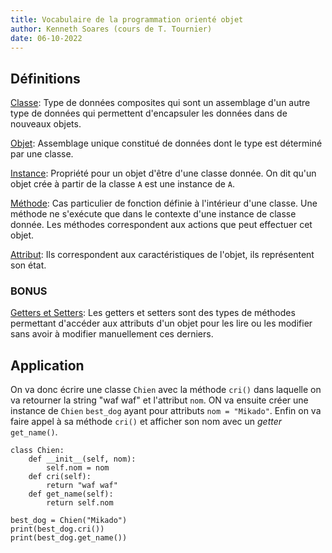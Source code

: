 ```yaml
---
title: Vocabulaire de la programmation orienté objet
author: Kenneth Soares (cours de T. Tournier)
date: 06-10-2022
---
```


## Définitions

<u>Classe</u>: Type de données composites qui sont un assemblage d'un autre
type de données qui permettent d'encapsuler les données dans de nouveaux objets.

<u>Objet</u>: Assemblage unique constitué de données dont le type est déterminé
par une classe.

<u>Instance</u>: Propriété pour un objet d'être d'une classe donnée. On dit qu'un
objet crée à partir de la classe `A` est une instance de `A`.

<u>Méthode</u>: Cas particulier de fonction définie à l'intérieur d'une classe.
Une méthode ne s'exécute que dans le contexte d'une instance de classe donnée.
Les méthodes correspondent aux actions que peut effectuer cet objet.

<u>Attribut</u>: Ils correspondent aux caractéristiques de l'objet, ils
représentent son état.

### BONUS

<u>Getters et Setters</u>: Les getters et setters sont des types de méthodes
permettant d'accéder aux attributs d'un objet pour les lire ou les modifier
sans avoir à modifier manuellement ces derniers.

## Application

On va donc écrire une classe `Chien` avec la méthode `cri()` dans laquelle
on va retourner la string "waf waf" et l'attribut `nom`. ON va ensuite créer
une instance de `Chien` `best_dog` ayant pour attributs `nom = "Mikado"`. Enfin
on va faire appel à sa méthode `cri()` et afficher son nom avec un *getter*
`get_name()`.

```
class Chien:
    def __init__(self, nom):
        self.nom = nom
    def cri(self):
        return "waf waf"
    def get_name(self):
        return self.nom

best_dog = Chien("Mikado")
print(best_dog.cri())
print(best_dog.get_name())
```


